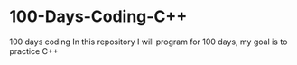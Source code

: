# 100-Days-Coding-C++
100 days coding
In this repository I will program for 100 days, my goal is to practice C++
